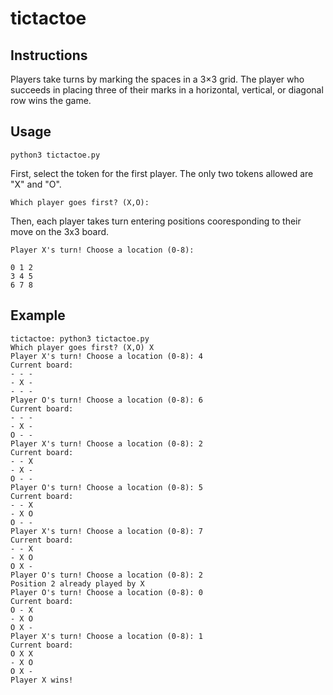 # tictactoe

## Instructions
Players take turns by marking the spaces in a 3×3 grid. The player who succeeds in placing three of their marks in a horizontal, vertical, or diagonal row wins the game.

## Usage
```shell
python3 tictactoe.py
```

First, select the token for the first player. The only two tokens allowed are "X" and "O".
```shell
Which player goes first? (X,O): 
```
Then, each player takes turn entering positions cooresponding to their move on the 3x3 board.
```shell
Player X's turn! Choose a location (0-8):
```

```shell
0 1 2
3 4 5
6 7 8
```

## Example
```shell
tictactoe: python3 tictactoe.py
Which player goes first? (X,O) X
Player X's turn! Choose a location (0-8): 4
Current board:
- - -
- X -
- - -
Player O's turn! Choose a location (0-8): 6
Current board:
- - -
- X -
O - -
Player X's turn! Choose a location (0-8): 2
Current board:
- - X
- X -
O - -
Player O's turn! Choose a location (0-8): 5
Current board:
- - X
- X O
O - -
Player X's turn! Choose a location (0-8): 7
Current board:
- - X
- X O
O X -
Player O's turn! Choose a location (0-8): 2
Position 2 already played by X
Player O's turn! Choose a location (0-8): 0
Current board:
O - X
- X O
O X -
Player X's turn! Choose a location (0-8): 1
Current board:
O X X
- X O
O X -
Player X wins!
```
